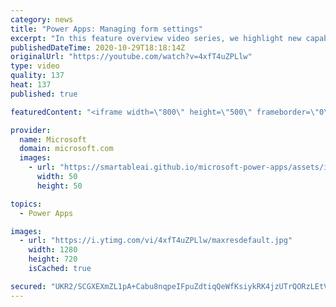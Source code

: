 ```yaml
---
category: news
title: "Power Apps: Managing form settings"
excerpt: "In this feature overview video series, we highlight new capabilities included in the latest update to Microsoft Power Apps.  Improvements to Microsoft Power Apps for managing form settings and events allow users to set various features on a form in the new modern designer.   Get the most out of Power"
publishedDateTime: 2020-10-29T18:18:14Z
originalUrl: "https://youtube.com/watch?v=4xfT4uZPLlw"
type: video
quality: 137
heat: 137
published: true

featuredContent: "<iframe width=\"800\" height=\"500\" frameborder=\"0\" src=\"https://www.youtube.com/embed/4xfT4uZPLlw\" allow=\"accelerometer; autoplay; encrypted-media; gyroscope; picture-in-picture\" allowfullscreen></iframe>"

provider:
  name: Microsoft
  domain: microsoft.com
  images:
    - url: "https://smartableai.github.io/microsoft-power-apps/assets/images/organizations/microsoft.com-50x50.jpg"
      width: 50
      height: 50

topics:
  - Power Apps

images:
  - url: "https://i.ytimg.com/vi/4xfT4uZPLlw/maxresdefault.jpg"
    width: 1280
    height: 720
    isCached: true

secured: "UKR2/SCGXEXmZL1pA+Cabu8nqpeIFpuZdtiqQeWfKsiykRK4jzUTrQORzLEtVKSjB52QvzWhNfukgZ1FcCyYbTxNwPOf9Q7TdmqebVyQN5uU8S8WoiqPYhd5SIWs5SDt1WsrglTwCRzmVxRMQDyrZIpgCd0c4SSDmEIpiJfEuwfAbfU1jGDP/ClE+C3IhRWCSzhaj+3oanzqOonGJLVT7QFhqdB/wdOqX5+ckcvnl8793hmIvdlvQ6jPOy085ajy0VDxghPwPezJceNftOdx8HVhjMcqruwq5mUSekQOZVkVW/ozv10CGGlQJGiNW1ZDf/aUIJu/W5xv41bbP6gpnZ9DiOh8+Egt88hQQp/CT2hjchE2cVxM+zZqVMVdf4EmtDKrOrUmJVnFtdPmZYhLdTFA8k2OwA7GVfL8vEBFCmOTVQF9Ca0yNDVcJ/FcMSya;0YjycfgoCvH6Q4mZgY1UFQ=="
---
```


